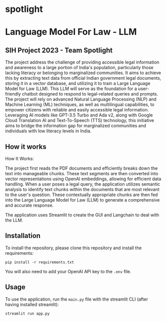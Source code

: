 # spotlight

# Language Model For Law - LLM
## SIH Project 2023 - Team Spotlight

The project address the challenge of providing accessible legal information and awareness to a large portion of India's population, particularly those lacking literacy or belonging to marginalized communities. It aims to achieve this by extracting text data from official Indian government legal documents, storing it in a vector database, and utilizing it to train a Large Language Model for Law (LLM). This LLM will serve as the foundation for a user-friendly chatbot designed to respond to legal-related queries and prompts. The project will rely on advanced Natural Language Processing (NLP) and Machine Learning (ML) techniques, as well as multilingual capabilities, to empower citizens with reliable and easily accessible legal information. Leveraging AI models like GPT-3.5 Turbo and Ada v2, along with Google Cloud Translation AI and Text-To-Speech (TTS) technology, this initiative aims to bridge the information gap for marginalized communities and individuals with low literacy levels in India.

## How it works

How It Works:

The project first reads the PDF documents and efficiently breaks down the text into manageable chunks. These text segments are then converted into vector representations using OpenAI embeddings, allowing for efficient data handling. When a user poses a legal query, the application utilizes semantic analysis to identify text chunks within the documents that are most relevant to the user's question. These contextually appropriate chunks are then fed into the Large Language Model for Law (LLM) to generate a comprehensive and accurate response.

The application uses Streamlit to create the GUI and Langchain to deal with the LLM.


## Installation

To install the repository, please clone this repository and install the requirements:

```
pip install -r requirements.txt
```

You will also need to add your OpenAI API key to the `.env` file.

## Usage

To use the application, run the `main.py` file with the streamlit CLI (after having installed streamlit): 

```
streamlit run app.py
```
